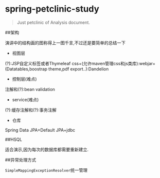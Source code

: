 spring-petclinic-study
======================

> Just petclinic of Analysis document. 

##架构

演讲中的结构画的图称得上一图千言,不过还是要简单的总结一下

- 视图层

(?):JSP自定义标签或者Thymeleaf
css+(允许maven管理css和js类库):webjar+(Datatables,boostrap theme,pdf export..):Dandelion

- 控制层(难点)

注解和(?):bean validation

- service(难点)

(?):缓存注解和(?):事务注解

- 仓库

Spring Data JPA+Default JPA+jdbc


##HSQL 

适合演示,因为每次的数据库都需要重新建立.


##异常处理方式

`SimpleMappingExceptionResolver`统一管理

